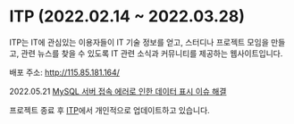# ITP (2022.02.14 ~ 2022.03.28)

ITP는 IT에 관심있는 이용자들이 IT 기술 정보를 얻고, 스터디나 프로젝트 모임을 만들고, 관련 뉴스를 찾을 수 있도록 IT 관련 소식과 커뮤니티를 제공하는 웹사이트입니다.

배포 주소: http://115.85.181.164/
      
2022.05.21 [MySQL 서버 접속 에러로 인한 데이터 표시 이슈 해결](https://velog.io/@yeajinlee/ITP-MySQL-%EC%84%9C%EB%B2%84-%EC%A0%91%EC%86%8D-%EC%9D%B4%EC%8A%88-%ED%95%B4%EA%B2%B0)

프로젝트 종료 후 [ITP](https://github.com/yeajinlee/ITP)에서 개인적으로 업데이트하고 있습니다.
